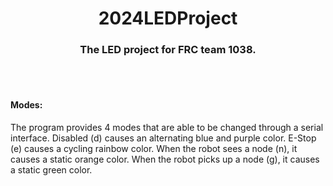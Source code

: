 <h1 align="center">2024LEDProject</h1>
<h3 align="center">The LED project for FRC team 1038.</h3>
<br />
<br />
<h4>Modes:</h4>
<p>The program provides 4 modes that are able to be changed through a serial interface. Disabled (d) causes an alternating blue and purple color. E-Stop (e) causes a cycling rainbow color. When the robot sees a node (n), it causes a static orange color. When the robot picks up a node (g), it causes a static green color.</p>

